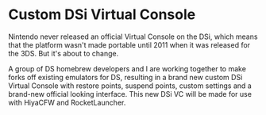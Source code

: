 # Custom DSi Virtual Console
Nintendo never released an official Virtual Console on the DSi, which means that the platform wasn't made portable until 2011 when it was released for the 3DS. But it's about to change.

A group of DS homebrew developers and I are working together to make forks off existing emulators for DS, resulting in a brand new custom DSi Virtual Console with restore points, suspend points, custom settings and a brand-new official looking interface. This new DSi VC will be made for use with HiyaCFW and RocketLauncher.
